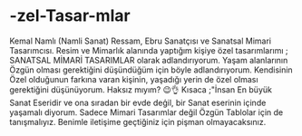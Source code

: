 # -zel-Tasar-mlar
Kemal Namlı (Namli Sanat)
Ressam, Ebru Sanatçısı ve Sanatsal Mimari Tasarımcısı.
Resim ve Mimarlık alanında yaptığım kişiye özel tasarımlarımı ; SANATSAL MİMARİ TASARIMLAR olarak adlandırıyorum. Yaşam alanlarının Özgün olması gerektiğini düşündüğüm için böyle adlandırıyorum. Kendisinin Özel olduğunun farkına varan kişinin, yaşadığı yerin de özel olması gerektiğini düşünüyorum. Haksız mıyım? 😉👌 Kısaca ;"İnsan En büyük Sanat Eseridir ve ona sıradan bir evde deģil, bir Sanat eserinin içinde yaşamalı diyorum. Sadece Mimari Tasarımlar değil Özgün Tablolar için de tanışmalıyız. Benimle iletişime geçtiğiniz için pişman olmayacaksınız.
